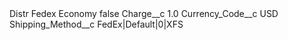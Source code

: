 <?xml version="1.0" encoding="UTF-8"?>
<CustomMetadata xmlns="http://soap.sforce.com/2006/04/metadata" xmlns:xsi="http://www.w3.org/2001/XMLSchema-instance" xmlns:xsd="http://www.w3.org/2001/XMLSchema">
    <label>Distr Fedex Economy</label>
    <protected>false</protected>
    <values>
        <field>Charge__c</field>
        <value xsi:type="xsd:double">1.0</value>
    </values>
    <values>
        <field>Currency_Code__c</field>
        <value xsi:type="xsd:string">USD</value>
    </values>
    <values>
        <field>Shipping_Method__c</field>
        <value xsi:type="xsd:string">FedEx|Default|0|XFS</value>
    </values>
</CustomMetadata>
